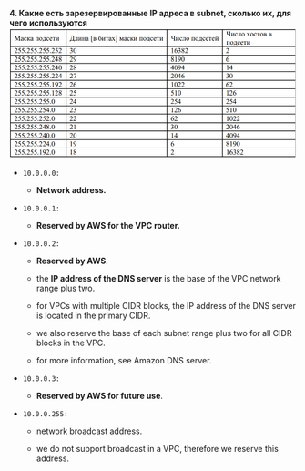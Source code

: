 **4. Какие есть зарезервированные IP адреса в  subnet, сколько их, для чего используются**
![](./../img/11._IPScreenshot%202022-12-08%20193655.png)

- `10.0.0.0:` 
  - **Network address.**

- `10.0.0.1:` 
  - **Reserved by AWS for the VPC router.**

- `10.0.0.2:` 
  - **Reserved by AWS**. 
 
  - the **IP address of the DNS server** is the base of the VPC network range plus two. 
 
  - for VPCs with multiple CIDR blocks, the IP address of the DNS server is located in the primary CIDR.
 
  - we also reserve the base of each subnet range plus two for all CIDR blocks in the VPC. 
 
  - for more information, see Amazon DNS server.

- `10.0.0.3:` 
  - **Reserved by AWS for future use**.

- `10.0.0.255:` 
  - network broadcast address. 
 
  - we do not support broadcast in a VPC, therefore we reserve this address.
